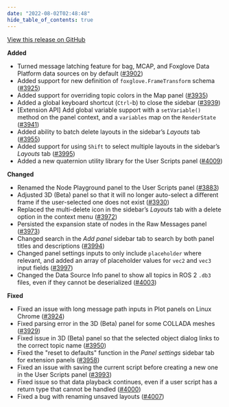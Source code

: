 ```yaml
---
date: "2022-08-02T02:48:48"
hide_table_of_contents: true
---
```

[View this release on GitHub](https://github.com/foxglove/studio/releases/tag/v1.20.0)

**Added**
- Turned message latching feature for bag, MCAP, and Foxglove Data Platform data sources on by default ([#3902](https://github.com/foxglove/studio/pull/3902))
- Added support for new definition of `foxglove.FrameTransform` schema ([#3925](https://github.com/foxglove/studio/pull/3925))
- Added support for overriding topic colors in the Map panel ([#3935](https://github.com/foxglove/studio/pull/3935)) 
- Added a global keyboard shortcut (`Ctrl`-b) to close the sidebar ([#3939](https://github.com/foxglove/studio/pull/3939))
- [Extension API] Add global variable support with a `setVariable()` method on the panel context, and a `variables` map on the `RenderState` ([#3941](https://github.com/foxglove/studio/pull/3941)) 
- Added ability to batch delete layouts in the sidebar’s _Layouts_ tab  ([#3955](https://github.com/foxglove/studio/pull/3955)) 
- Added support for using `Shift` to select multiple layouts in the sidebar’s _Layouts_ tab ([#3995](https://github.com/foxglove/studio/pull/3995))
- Added a new quaternion utility library for the User Scripts panel ([#4009](https://github.com/foxglove/studio/pull/4009))  

**Changed**
- Renamed the Node Playground panel to the User Scripts panel ([#3883](https://github.com/foxglove/studio/pull/3883)) 
- Adjusted 3D (Beta) panel so that it will no longer auto-select a different frame if the user-selected one does not exist ([#3930](https://github.com/foxglove/studio/pull/3930)) 
- Replaced the multi-delete icon in the sidebar’s _Layouts_ tab with a delete option in the context menu ([#3972](https://github.com/foxglove/studio/pull/3972)) 
- Persisted the expansion state of nodes in the Raw Messages panel ([#3973](https://github.com/foxglove/studio/pull/3973)) 
- Changed search in the _Add panel_ sidebar tab to search by both panel titles and descriptions ([#3994](https://github.com/foxglove/studio/pull/3994)) 
- Changed panel settings inputs to only include `placeholder` where relevant, and added an array of placeholder values for `vec2` and `vec3` input fields ([#3997](https://github.com/foxglove/studio/pull/3997)) 
- Changed the Data Source Info panel to show all topics in ROS 2 `.db3` files, even if they cannot be deserialized ([#4003](https://github.com/foxglove/studio/pull/4003)) 

**Fixed**
- Fixed an issue with long message path inputs in Plot panels on Linux Chrome ([#3924](https://github.com/foxglove/studio/pull/3924))
- Fixed parsing error in the 3D (Beta) panel for some COLLADA meshes ([#3929](https://github.com/foxglove/studio/pull/3929))
- Fixed issue in 3D (Beta) panel so that the selected object dialog links to the correct topic name ([#3950](https://github.com/foxglove/studio/pull/3950))
- Fixed the "reset to defaults" function in the _Panel settings_ sidebar tab for extension panels ([#3958](https://github.com/foxglove/studio/pull/3958)) 
- Fixed an issue with saving the current script before creating a new one in the User Scripts panel ([#3993](https://github.com/foxglove/studio/pull/3993)) 
- Fixed issue so that data playback continues, even if a user script has a return type that cannot be handled ([#4000](https://github.com/foxglove/studio/pull/4000)) 
- Fixed a bug with renaming unsaved layouts ([#4007](https://github.com/foxglove/studio/pull/4007)) 
